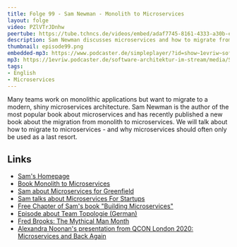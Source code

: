 ```yaml
---
title: Folge 99 - Sam Newman - Monolith to Microservices
layout: folge
video: PZlVTrJDnhw
peertube: https://tube.tchncs.de/videos/embed/adaf7745-8161-4333-a30b-ebd20ede527a
description: Sam Newman discusses microservices and how to migrate from a monolith to microservices.
thumbnail: episode99.png
embedded-mp3: https://www.podcaster.de/simpleplayer/?id=show~1evriw~software-architektur-im-stream~pod-7db7bed6aa7b9ace017de642ac&v=1642703220
mp3: https://1evriw.podcaster.de/software-architektur-im-stream/media/SamNewmanMonolithToMicroservices.mp3
tags:
- English
- Microservices
---
```


Many teams work on monolithic applications but want to migrate to a
modern, shiny microservices architecture. Sam Newman is the author of
the most popular book about microservices and has recently published a
new book about the migration from monolith to microservices. We will
talk about how to migrate to microservices - and why microservices
should often only be used as a last resort.

## Links

- [Sam's Homepage](https://samnewman.io/)
- [Book Monolith to Microservices](https://samnewman.io/books/monolith-to-microservices/)
- [Sam about Microservices for Greenfield](https://samnewman.io/blog/2015/04/07/microservices-for-greenfield/)
- [Sam talks about Microservices For Startups](https://www.youtube.com/watch?v=aAbKULcthw0)
- [Free Chapter of Sam's book "Building Microservices"](https://get.oreilly.com/ind_building-microservices-ch1.html)
- [Episode about Team Topologie (German)](https://software-architektur.tv/2020/12/07/folge031.html)
- [Fred Brooks: The Mythical Man Month](https://en.wikipedia.org/wiki/The_Mythical_Man-Month)
- [Alexandra Noonan's presentation from QCON London 2020: Microservices and Back Again](https://qconlondon.com/london2020/presentation/microservices-and-back-again-insights-both-sides-digital-tr)

